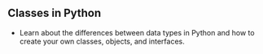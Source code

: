 ## Classes in Python
- Learn about the differences between data types in Python and how to create your own classes, objects, and interfaces.
